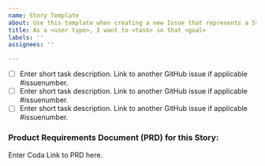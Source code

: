 ```yaml
---
name: Story Template
about: Use this template when creating a new Issue that represents a Story
title: As a <user type>, I want to <task> so that <goal>
labels: ''
assignees: ''

---
```


- [ ] Enter short task description.  Link to another GitHub issue if applicable #issuenumber.
- [ ] Enter short task description. Link to another GitHub issue if applicable #issuenumber.
- [ ] Enter short task description. Link to another GitHub issue if applicable #issuenumber.

### Product Requirements Document (PRD) for this Story:
Enter Coda Link to PRD here.
